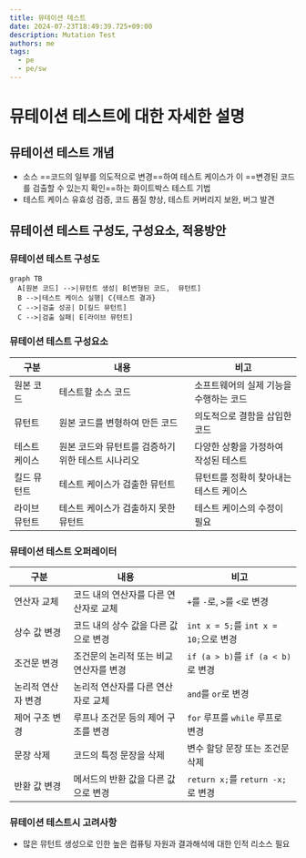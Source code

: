 ```yaml
---
title: 뮤테이션 테스트
date: 2024-07-23T18:49:39.725+09:00
description: Mutation Test
authors: me
tags: 
  - pe
  - pe/sw 
---
```


# 뮤테이션 테스트에 대한 자세한 설명

## 뮤테이션 테스트 개념

- 소스 ==코드의 일부를 의도적으로 변경==하여 테스트 케이스가 이 ==변경된 코드를 검출할 수 있는지 확인==하는 화이트박스 테스트 기법
- 테스트 케이스 유효성 검증, 코드 품질 향상, 테스트 커버리지 보완, 버그 발견

## 뮤테이션 테스트 구성도, 구성요소, 적용방안

### 뮤테이션 테스트 구성도

```mermaid
graph TB
  A[원본 코드] -->|뮤턴트 생성| B[변형된 코드,  뮤턴트]
  B -->|테스트 케이스 실행| C{테스트 결과}
  C -->|검출 성공| D[킬드 뮤턴트]
  C -->|검출 실패| E[라이브 뮤턴트]
```

### 뮤테이션 테스트 구성요소

| 구분 | 내용 | 비고 |
|---|---|---|
| 원본 코드 | 테스트할 소스 코드 | 소프트웨어의 실제 기능을 수행하는 코드 |
| 뮤턴트 | 원본 코드를 변형하여 만든 코드 | 의도적으로 결함을 삽입한 코드 |
| 테스트 케이스 | 원본 코드와 뮤턴트를 검증하기 위한 테스트 시나리오 | 다양한 상황을 가정하여 작성된 테스트 |
| 킬드 뮤턴트 | 테스트 케이스가 검출한 뮤턴트 | 뮤턴트를 정확히 찾아내는 테스트 케이스 |
| 라이브 뮤턴트 | 테스트 케이스가 검출하지 못한 뮤턴트 | 테스트 케이스의 수정이 필요 |

### 뮤테이션 테스트 오퍼레이터

| 구분 | 내용 | 비고 |
|---|---|---|
| 연산자 교체 | 코드 내의 연산자를 다른 연산자로 교체 | `+`를 `-`로, `>`를 `<`로 변경 |
| 상수 값 변경 | 코드 내의 상수 값을 다른 값으로 변경 | `int x = 5;`를 `int x = 10;`으로 변경 |
| 조건문 변경 | 조건문의 논리적 또는 비교 연산자를 변경 | `if (a > b)`를 `if (a < b)`로 변경 |
| 논리적 연산자 변경 | 논리적 연산자를 다른 연산자로 교체 | `and`를 `or`로 변경 |
| 제어 구조 변경 | 루프나 조건문 등의 제어 구조를 변경 | `for` 루프를 `while` 루프로 변경 |
| 문장 삭제 | 코드의 특정 문장을 삭제 |  변수 할당 문장 또는 조건문 삭제 |
| 반환 값 변경 | 메서드의 반환 값을 다른 값으로 변경 | `return x;`를 `return -x;`로 변경 |

### 뮤테이션 테스트시 고려사항

- 많은 뮤턴트 생성으로 인한 높은 컴퓨팅 자원과 결과해석에 대한 인적 리소스 필요
